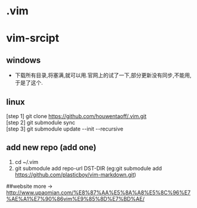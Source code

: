 # .vim
# vim-srcipt

## windows
- 下载所有目录,将塞满,就可以用.官网上的试了一下,部分更新没有同步,不能用,于是了这个.  

## linux
[step 1] git clone https://github.com/houwentaoff/.vim.git  
[step 2] git submodule sync  
[step 3] git submodule update --init --recursive  

## add new repo (add one)
1. cd ~/.vim 
2. git submodule add repo-url  DST-DIR (eg:git submodule add https://github.com/plasticboy/vim-markdown.git)  

##website
more -> http://www.upaomian.com/%E8%87%AA%E5%8A%A8%E5%8C%96%E7%AE%A1%E7%90%86vim%E9%85%8D%E7%BD%AE/

